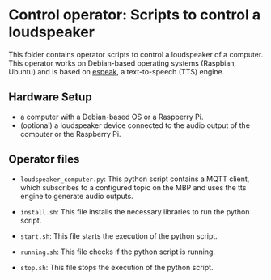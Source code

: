 # Control operator: Scripts to control a loudspeaker

This folder contains operator scripts to control a loudspeaker of a computer. This operator works on Debian-based operating systems (Raspbian, Ubuntu) and is based on [espeak](http://espeak.sourceforge.net), a text-to-speech (TTS) engine.

## Hardware Setup 

- a computer with a Debian-based OS or a Raspberry Pi. 
- (optional) a loudspeaker device connected to the audio output of the computer or the Raspberry Pi.

## Operator files 

- `loudspeaker_computer.py`: This python script contains a MQTT client, which subscribes to a configured topic on the MBP and uses the tts engine to generate audio outputs.
 
- `install.sh`: This file installs the necessary libraries to run the python script.
 
- `start.sh`: This file starts the execution of the python script.
 
- `running.sh`: This file checks if the python script is running.
  
- `stop.sh`: This file stops the execution of the python script.